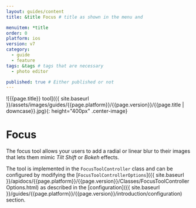 ```yaml
---
layout: guides/content
title: &title Focus # title as shown in the menu and 

menuitem: *title
order: 0
platform: ios
version: v7
category: 
  - guide
  - feature
tags: &tags # tags that are necessary
  - photo editor 

published: true # Either published or not 
---
```


![{{page.title}} tool]({{ site.baseurl }}/assets/images/guides/{{page.platform}}/{{page.version}}/{{page.title | downcase}}.jpg){: height="400px" .center-image}

# Focus

The focus tool allows your users to add a radial or linear blur to their images that lets them mimic _Tilt Shift_ or _Bokeh_ effects.

The tool is implemented in the `FocusToolController` class and can be configured by modifying the [`FocusToolControllerOptions`]({{ site.baseurl }}/apidocs/{{page.platform}}/{{page.version}}/Classes/FocusToolControllerOptions.html) as described in the [configuration]({{ site.baseurl }}/guides/{{page.platform}}/{{page.version}}/introduction/configuration) section.
